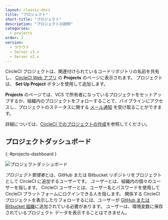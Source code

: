 ```yaml
---
layout: classic-docs
title: "プロジェクト"
short-title: "プロジェクト"
description: "プロジェクトの説明"
categories:
  - projects
order: 2
version:
  - クラウド
  - Server v3.x
  - Server v2.x
---
```


CircleCI プロジェクトは、関連付けられているコードリポジトリの名前を共有し、 [CircleCI Web アプリ](https://app.circleci.com/) の **Projects** のページに表示されます。 プロジェクトは、 **Set Up Project** ボタンを使用して追加します。

**Projects** のページでは、VCS で所有者になっているプロジェクトをセットアップするか、組織内のプロジェクトをフォローすることで、パイプラインにアクセスし、プロジェクトのステータスに関する [メール通知]({{site.baseurl}}/ja/2.0/notifications/) を受け取ることができます。

詳細については、[CircleCI でのプロジェクトの作成]({{site.baseurl}}/ja/2.0/create-project/)を参照してください。
## プロジェクトダッシュボード
{: #projects-dashboard }

![プロジェクトダッシュボード]({{site.baseurl}}/assets/img/docs/CircleCI-2.0-setup-project-circle101_cloud.png)

*プロジェクト管理者*とは、GitHub または Bitbucket リポジトリをプロジェクトとして CircleCI に追加するユーザーです。 *ユーザー*とは、組織内の個々のユーザーを指します。 CircleCI ユーザーとは、ユーザー名とパスワードを使用して CircleCI プラットフォームにログインできる人を指します。 関係する CircleCI プロジェクトを表示したりフォローするには、ユーザーが [GitHub または Bitbucket 組織]({{site.baseurl}}/2.0/gh-bb-integration/)に追加されている必要があります。 ユーザーは、環境変数に保存されているプロジェクト データを表示することはできません。